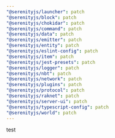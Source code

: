 ```yaml
---
"@serenityjs/launcher": patch
"@serenityjs/block": patch
"@serenityjs/chokidar": patch
"@serenityjs/command": patch
"@serenityjs/data": patch
"@serenityjs/emitter": patch
"@serenityjs/entity": patch
"@serenityjs/eslint-config": patch
"@serenityjs/item": patch
"@serenityjs/jest-presets": patch
"@serenityjs/logger": patch
"@serenityjs/nbt": patch
"@serenityjs/network": patch
"@serenityjs/plugins": patch
"@serenityjs/protocol": patch
"@serenityjs/raknet": patch
"@serenityjs/server-ui": patch
"@serenityjs/typescript-config": patch
"@serenityjs/world": patch
---
```


test
